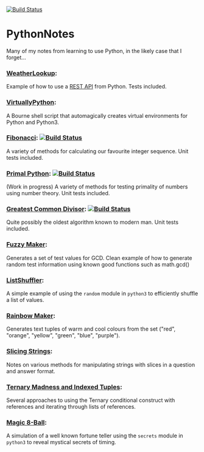 [![Build Status](https://travis-ci.org/Sonophoto/PythonNotes.svg?branch=master)](https://travis-ci.org/Sonophoto/PythonNotes)

# PythonNotes
Many of my notes from learning to use Python, in the likely case that I forget...

### [WeatherLookup](https://github.com/Sonophoto/PythonNotes/tree/master/weatherLookup):
Example of how to use a [REST API](https://www.ics.uci.edu/~fielding/pubs/dissertation/top.htm) from Python. Tests included.

### [VirtuallyPython](https://github.com/Sonophoto/PythonNotes/tree/master/virtuallyPython):
A Bourne shell script that automagically creates virtual environments for Python and Python3.

### [Fibonacci](https://github.com/Sonophoto/PythonNotes/tree/master/fibonacci): [![Build Status](https://travis-ci.org/Sonophoto/PythonNotes.svg?branch=master)](https://travis-ci.org/Sonophoto/PythonNotes/fibonacci)
A variety of methods for calculating our favourite integer sequence. Unit tests included.

### [Primal Python](https://github.com/Sonophoto/PythonNotes/tree/master/primalPython): [![Build Status](https://travis-ci.org/Sonophoto/PythonNotes.svg?branch=master)](https://travis-ci.org/Sonophoto/PythonNotes/primalPython)
(Work in progress) A variety of methods for testing primality of numbers using number theory. Unit tests included.

### [Greatest Common Divisor](https://github.com/Sonophoto/PythonNotes/tree/master/GCD): [![Build Status](https://travis-ci.org/Sonophoto/PythonNotes.svg?branch=master)](https://travis-ci.org/Sonophoto/PythonNotes/GCD)
Quite possibly the oldest algorithm known to modern man. Unit tests included.

### [Fuzzy Maker](https://github.com/Sonophoto/PythonNotes/blob/master/fuzzset.py):
Generates a set of test values for GCD. Clean example of how to generate random test information using
known good functions such as math.gcd()

### [ListShuffler](https://github.com/Sonophoto/PythonNotes/blob/master/ListShuffler.py):
A simple example of using the `random` module in `python3` to efficiently shuffle a list of values.

### [Rainbow Maker](https://github.com/Sonophoto/PythonNotes/blob/master/RainbowGenerator.py):
Generates text tuples of warm and cool colours from the set ("red", "orange", "yellow", "green", "blue", "purple").

### [Slicing Strings](https://github.com/Sonophoto/PythonNotes/blob/master/SlicingStrings.py):
Notes on various methods for manipulating strings with slices in a question and answer format.

### [Ternary Madness and Indexed Tuples](https://github.com/Sonophoto/PythonNotes/blob/master/TernaryMadnessAndIndexedTuples.py):
Several approaches to using the Ternary conditional construct with references and iterating through lists of references.

### [Magic 8-Ball](https://github.com/Sonophoto/PythonNotes/blob/master/magic8ball):
A simulation of a well known fortune teller using the `secrets` module in `python3` to reveal mystical secrets of timing.

